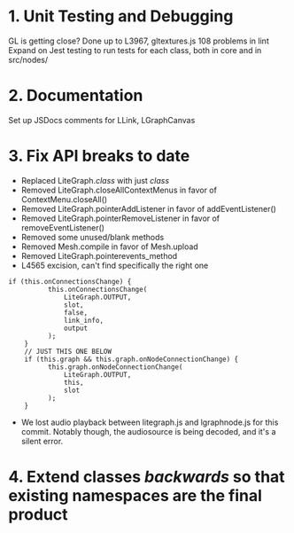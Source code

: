 
# 1. Unit Testing and Debugging

GL is getting close?
Done up to L3967, gltextures.js
108 problems in lint
Expand on Jest testing to run tests for each class, both in core and in src/nodes/

# 2. Documentation

Set up JSDocs comments for LLink, LGraphCanvas

# 3. Fix API breaks to date

* Replaced LiteGraph.*class* with just *class*
* Removed LiteGraph.closeAllContextMenus in favor of ContextMenu.closeAll()
* Removed LiteGraph.pointerAddListener in favor of addEventListener()
* Removed LiteGraph.pointerRemoveListener in favor of removeEventListener()
* Removed some unused/blank methods
* Removed Mesh.compile in favor of Mesh.upload
* Removed LiteGraph.pointerevents_method
* L4565 excision, can't find specifically the right one
```
if (this.onConnectionsChange) {
		  this.onConnectionsChange(
		      LiteGraph.OUTPUT,
		      slot,
		      false,
		      link_info,
		      output
		  );
	}
	// JUST THIS ONE BELOW
	if (this.graph && this.graph.onNodeConnectionChange) {
		  this.graph.onNodeConnectionChange(
		      LiteGraph.OUTPUT,
		      this,
		      slot
		  );
	}
```
* We lost audio playback between litegraph.js and lgraphnode.js for this commit.
Notably though, the audiosource is being decoded, and it's a silent error.

# 4. Extend classes *backwards* so that existing namespaces are the final product

